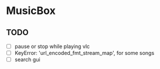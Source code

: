 # MusicBox

## TODO
- [ ] pause or stop while playing vlc
- [ ] KeyError: 'url_encoded_fmt_stream_map', for some songs
- [ ] search gui

